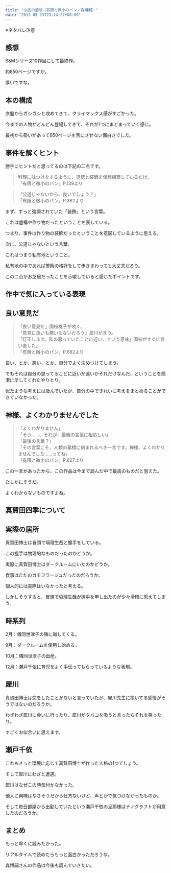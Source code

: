 ```yaml
---
title: "小説の感想（有限と微小のパン／森博嗣）"
date: "2013-05-23T23:14:27+00:00"
---
```


※ネタバレ注意

## 感想

S&Mシリーズ10作目にして最終作。

約850ページですか。

厚いですな。

## 本の構成

序盤からガシガシと攻めてきて、クライマックス感がすごかった。

今までの人物がどんどん登場してきて、それが1つにまとまっていく感じ。

最初から勢いがあって850ページを苦にさせない面白さでした。

## 事件を解くヒント

勝手にヒントだと思ってるのは下記の二点です。

> 料理に味つけをするように、道徳と装飾を仮想構築しているだけ。  
> 「有限と微小のパン」P.139より

> 「公道じゃないから、良いでしょう？」  
> 「有限と微小のパン」P.382より

まず、ずっと強調されていた「装飾」という言葉。

これは虚構や作り物だったということを表している。

つまり、事件は作り物の装飾だったということを意図しているように思える。

次に、公道じゃないという言葉。

これはつまり私有地ということ。

私有地の中であれば警察の格好をして歩きまわっても大丈夫だろう。

この二点がお芝居だったことを示唆していると感じたポイントです。

## 作中で気に入っている表現

## 良い意見だ

> 「良い意見だ」国枝桃子が呟く。  
> 「意見に良いも悪いもないだろう」犀川が言う。  
> 「訂正します。私の思っていたことに近い、という意味」国枝がすぐに言い直した。  
> 「有限と微小のパン」P.682より

良い、とか、悪い、とか、自分でよく決めつけてしまう。

でもそれは自分の思ってることに近いか遠いかそれだけなんだ、ということを簡潔に示してくれたやりとり。

似たような考えには及んでいたが、自分の中できれいに考えをまとめることができていなかった。

## 神様、よくわかりませんでした

> 「よくわかりません」  
> 「そう……、それが、最後の言葉に相応しい」  
> 「最後の言葉？」  
> 「その言葉こそ、人類の墓標に刻まれるべき一言です。神様、よくわかりませんでした……ってね」  
> 「有限と微小のパン」P.827より

この一言があったから、この作品は今まで読んだ中で最高のものだと思えた。

たしかにそうだ。

よくわからないものですよね。

## 真賀田四季について

## 実際の居所

真賀田博士は冒頭で塙理生哉と握手をしている。

この握手は物理的なものだったのかどうか。

実際に真賀田博士はダークルームにいたのかどうか。

食事はただのカモフラージュだったのだろうか。

個人的には実際はいなかったと考える。

しかしそうすると、冒頭で塙理生哉が握手を申し出たのが少々滑稽に思えてしまう。

## 時系列

2月：儀同世津子の隣に越してくる。

9月：ダークルームを使用し始める。

10月：儀同世津子の出産。

12月：瀬戸千依に育児をよく手伝ってもらっているような表現。

## 犀川

真賀田博士は恋をしたことがないと言っていたが、犀川先生に抱いてる感情がそうではないのだろうか。

わざわざ犀川に会いに行ったり、犀川がタバコを吸うと言ったらそれを笑ったり。

すごくお似合いに思えます。

## 瀬戸千依

これもきっと環境に応じて真賀田博士が作った人格の1つでしょう。

そして犀川にわざと遭遇。

犀川はなぜこの時気付かなかった。

他人に興味はなさそうだから仕方ないけど、声とかで気づけなかったものか。

そして毎日部屋から出勤していたという瀬戸千依の旦那様はナノクラフトが用意したのだろうか。

## まとめ

もっと早くに読みたかった。

リアルタイムで読めたらもっと面白かっただろうな。

森博嗣さんの作品は今後も読んでいきたい。
